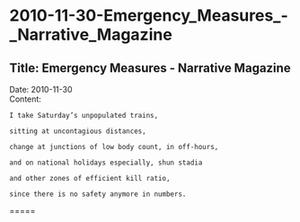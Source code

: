 # 2010-11-30-Emergency_Measures_-_Narrative_Magazine

## Title:  Emergency Measures - Narrative Magazine
Date: 2010-11-30  
Content:  
```
I take Saturday’s unpopulated trains,

sitting at uncontagious distances,

change at junctions of low body count, in off-hours,

and on national holidays especially, shun stadia

and other zones of efficient kill ratio,

since there is no safety anymore in numbers.
```

=====
